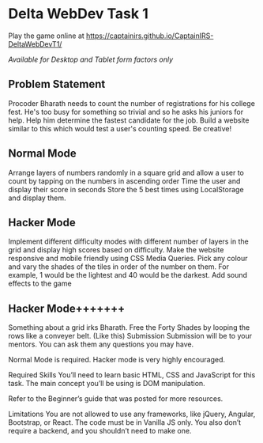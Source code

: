 # Delta WebDev Task 1

Play the game online at https://captainirs.github.io/CaptainIRS-DeltaWebDevT1/

*Available for Desktop and Tablet form factors only*

## Problem Statement
Procoder Bharath needs to count the number of registrations for his college fest. He's too busy for something so trivial and so he asks his juniors for help. Help him determine the fastest candidate for the job. Build a website similar to this which would test a user's counting speed. Be creative!

## Normal Mode
Arrange layers of numbers randomly in a square grid and allow a user to count by tapping on the numbers in ascending order
Time the user and display their score in seconds
Store the 5 best times using LocalStorage and display them.
## Hacker Mode
Implement different difficulty modes with different number of layers in the grid and display high scores based on difficulty.
Make the website responsive and mobile friendly using CSS Media Queries.
Pick any colour and vary the shades of the tiles in order of the number on them. For example, 1 would be the lightest and 40 would be the darkest.
Add sound effects to the game
## Hacker Mode+++++++
Something about a grid irks Bharath. Free the Forty Shades by looping the rows like a conveyer belt. (Like this)
Submission
Submission will be to your mentors. You can ask them any questions you may have.

Normal Mode is required. Hacker mode is very highly encouraged.

Required Skills
You’ll need to learn basic HTML, CSS and JavaScript for this task. The main concept you’ll be using is DOM manipulation.

Refer to the Beginner’s guide that was posted for more resources.

Limitations
You are not allowed to use any frameworks, like jQuery, Angular, Bootstrap, or React. The code must be in Vanilla JS only. You also don’t require a backend, and you shouldn’t need to make one.


